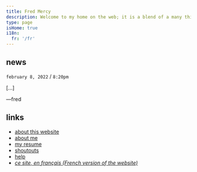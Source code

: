 ```yaml
---
title: Fred Mercy
description: Welcome to my home on the web; it is a blend of a many things. It's a portfolio, a repository of public notes, a way to express myself creatively, a blog, and anything else I want it to be. Feel free to browse and let me know if you need anything, eh? Alright, cool.
type: page
isHome: true
i18n:
  fr: '/fr'
---
```


## news

<aside>

`february 8, 2022` / `8:20pm`

[...]

—fred

</aside>

## links

* [about this website](/about)
* [about me](/about-me)
* [my resume](/resume)
* [shoutouts](/shoutouts)
* [help](/help)
* *[ce site, en français (French version of the website)](/fr)*

